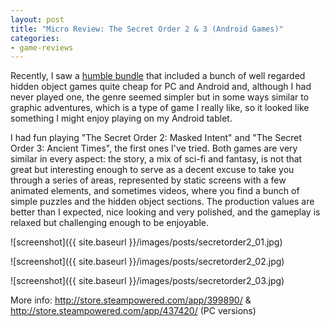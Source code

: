 ```yaml
---
layout: post
title: "Micro Review: The Secret Order 2 & 3 (Android Games)"
categories:
- game-reviews
---
```


<p>Recently, I saw a <a href="https://www.humblebundle.com/mobile/artifex-mundi-pc-and-mobile">humble bundle</a> that included a bunch of well regarded hidden object games quite cheap for PC and Android and, although I had never played one, the genre seemed simpler but in some ways similar to graphic adventures, which is a type of game I really like, so it looked like something I might enjoy playing on my Android tablet.</p>

<p>I had fun playing "The Secret Order 2: Masked Intent" and "The Secret Order 3: Ancient Times", the first ones I've tried. Both games are very similar in every aspect: the story, a mix of sci-fi and fantasy, is not that great but interesting enough to serve as a decent excuse to take you through a series of areas, represented by static screens with a few animated elements, and sometimes videos, where you find a bunch of simple puzzles and the hidden object sections. The production values are better than I expected, nice looking and very polished, and the gameplay is relaxed but challenging enough to be enjoyable.</p>


![screenshot]({{ site.baseurl }}/images/posts/secretorder2_01.jpg)


![screenshot]({{ site.baseurl }}/images/posts/secretorder2_02.jpg)


![screenshot]({{ site.baseurl }}/images/posts/secretorder2_03.jpg)


<p>More info: <a href="http://store.steampowered.com/app/399890/">http://store.steampowered.com/app/399890/</a> & <a href="http://store.steampowered.com/app/437420/">http://store.steampowered.com/app/437420/</a> (PC versions)</p>
